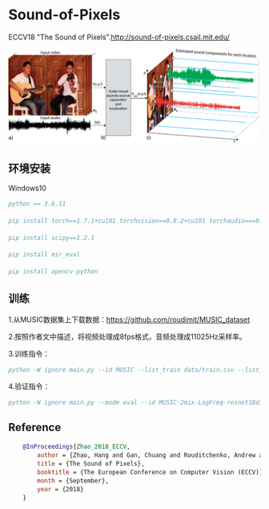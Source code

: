 # Sound-of-Pixels
ECCV18 "The Sound of Pixels".http://sound-of-pixels.csail.mit.edu/

<img src="./teaser.png"/>

## 环境安装
Windows10
```bibtex
python == 3.6.11

pip install torch==1.7.1+cu101 torchvision==0.8.2+cu101 torchaudio===0.7.2 -f https://download.pytorch.org/whl/torch_stable.html

pip install scipy==1.2.1

pip install mir_eval

pip install opencv-python
```

## 训练
1.从MUSIC数据集上下载数据：https://github.com/roudimit/MUSIC_dataset

2.按照作者文中描述，将视频处理成8fps格式，音频处理成11025Hz采样率。

3.训练指令：
```bibtex
python -W ignore main.py --id MUSIC --list_train data/train.csv --list_val data/val.csv --arch_sound unet7 --arch_synthesizer linear --arch_frame resnet18dilated --img_pool maxpool --num_channels 32 --binary_mask 1 --loss bce --weighted_loss 1 --num_mix 2 --log_freq 1 --num_frames 3 --stride_frames 24 --frameRate 8 --audLen 65535 --audRate 44100 --num_gpus 1 --workers 48 --batch_size_per_gpu 20 --lr_frame 1e-4 --lr_sound 1e-3 --lr_synthesizer 1e-3 --num_epoch 100 --lr_steps 40 80 --disp_iter 20 --num_vis 40 --num_val 256
```

4.验证指令：
```bibtex
python -W ignore main.py --mode eval --id MUSIC-2mix-LogFreq-resnet18dilated-unet7-linear-frames3stride24-maxpool-binary-weightedLoss-channels32-epoch100-step40_80 --list_val data/val.csv --arch_sound unet7 --arch_synthesizer linear --arch_frame resnet18dilated --img_pool maxpool --num_channels 32 --binary_mask 1 --loss bce --weighted_loss 1 --num_mix 2 --log_freq 1 --num_frames 3 --stride_frames 24 --frameRate 8 --audLen 65535 --audRate 11025
```

## Reference
```bibtex
    @InProceedings{Zhao_2018_ECCV,
        author = {Zhao, Hang and Gan, Chuang and Rouditchenko, Andrew and Vondrick, Carl and McDermott, Josh and Torralba, Antonio},
        title = {The Sound of Pixels},
        booktitle = {The European Conference on Computer Vision (ECCV)},
        month = {September},
        year = {2018}
    }
```
